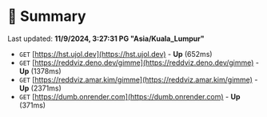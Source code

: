 # 📖 Summary
Last updated: **11/9/2024, 3:27:31 PG "Asia/Kuala_Lumpur"**

- `GET` [https://hst.ujol.dev](https://hst.ujol.dev) - **Up** (652ms)
- `GET` [https://reddviz.deno.dev/gimme](https://reddviz.deno.dev/gimme) - **Up** (1378ms)
- `GET` [https://reddviz.amar.kim/gimme](https://reddviz.amar.kim/gimme) - **Up** (2371ms)
- `GET` [https://dumb.onrender.com](https://dumb.onrender.com) - **Up** (371ms)
